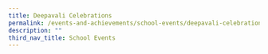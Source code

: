```yaml
---
title: Deepavali Celebrations
permalink: /events-and-achievements/school-events/deepavali-celebrations/
description: ""
third_nav_title: School Events
---
```

